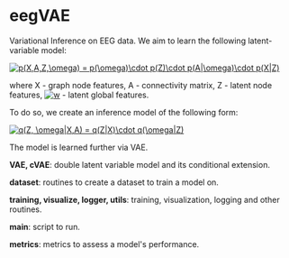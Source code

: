 # eegVAE
Variational Inference on EEG data.
We aim to learn the following latent-variable model: 

<a href="https://www.codecogs.com/eqnedit.php?latex=p(X,A,Z,\omega)&space;=&space;p(\omega)\cdot&space;p(Z)\cdot&space;p(A|\omega)\cdot&space;p(X|Z)" target="_blank"><img src="https://latex.codecogs.com/gif.latex?p(X,A,Z,\omega)&space;=&space;p(\omega)\cdot&space;p(Z)\cdot&space;p(A|\omega)\cdot&space;p(X|Z)" title="p(X,A,Z,\omega) = p(\omega)\cdot p(Z)\cdot p(A|\omega)\cdot p(X|Z)" /></a>

where X - graph node features, A - connectivity matrix, Z - latent node features, <a href="https://www.codecogs.com/eqnedit.php?latex=w" target="_blank"><img src="https://latex.codecogs.com/gif.latex?w" title="w" /></a> - latent global features.

To do so, we create an inference model of the following form: 

<a href="https://www.codecogs.com/eqnedit.php?latex=q(Z,&space;\omega|X,A)&space;=&space;q(Z|X)\cdot&space;q(\omega|Z)" target="_blank"><img src="https://latex.codecogs.com/gif.latex?q(Z,&space;\omega|X,A)&space;=&space;q(Z|X)\cdot&space;q(\omega|Z)" title="q(Z, \omega|X,A) = q(Z|X)\cdot q(\omega|Z)" /></a>

The model is learned further via VAE.

**VAE, cVAE**: double latent variable model and its conditional extension.

**dataset**: routines to create a dataset to train a model on. 

**training, visualize, logger, utils**: training, visualization, logging and other routines.

**main**: script to run.

**metrics**: metrics to assess a model's performance.
